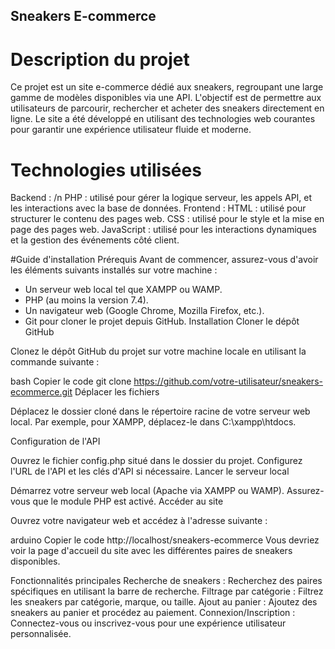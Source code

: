 ## Sneakers E-commerce

# Description du projet
Ce projet est un site e-commerce dédié aux sneakers, regroupant une large gamme de modèles disponibles via une API. L'objectif est de permettre aux utilisateurs de parcourir, rechercher et acheter des sneakers directement en ligne. Le site a été développé en utilisant des technologies web courantes pour garantir une expérience utilisateur fluide et moderne.

# Technologies utilisées
Backend :
/n PHP : utilisé pour gérer la logique serveur, les appels API, et les interactions avec la base de données.
Frontend :
HTML : utilisé pour structurer le contenu des pages web.
CSS : utilisé pour le style et la mise en page des pages web.
JavaScript : utilisé pour les interactions dynamiques et la gestion des événements côté client.

#Guide d'installation
Prérequis
Avant de commencer, assurez-vous d'avoir les éléments suivants installés sur votre machine :

* Un serveur web local tel que XAMPP ou WAMP.
* PHP (au moins la version 7.4).
* Un navigateur web (Google Chrome, Mozilla Firefox, etc.).
* Git pour cloner le projet depuis GitHub.
Installation
Cloner le dépôt GitHub

Clonez le dépôt GitHub du projet sur votre machine locale en utilisant la commande suivante :

bash
Copier le code
git clone https://github.com/votre-utilisateur/sneakers-ecommerce.git
Déplacer les fichiers

Déplacez le dossier cloné dans le répertoire racine de votre serveur web local. Par exemple, pour XAMPP, déplacez-le dans C:\xampp\htdocs\.

Configuration de l'API

Ouvrez le fichier config.php situé dans le dossier du projet.
Configurez l'URL de l'API et les clés d'API si nécessaire.
Lancer le serveur local

Démarrez votre serveur web local (Apache via XAMPP ou WAMP).
Assurez-vous que le module PHP est activé.
Accéder au site

Ouvrez votre navigateur web et accédez à l'adresse suivante :

arduino
Copier le code
http://localhost/sneakers-ecommerce
Vous devriez voir la page d'accueil du site avec les différentes paires de sneakers disponibles.

Fonctionnalités principales
Recherche de sneakers : Recherchez des paires spécifiques en utilisant la barre de recherche.
Filtrage par catégorie : Filtrez les sneakers par catégorie, marque, ou taille.
Ajout au panier : Ajoutez des sneakers au panier et procédez au paiement.
Connexion/Inscription : Connectez-vous ou inscrivez-vous pour une expérience utilisateur personnalisée.
